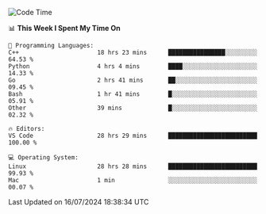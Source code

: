 
<!--START_SECTION:waka-->
![Code Time](http://img.shields.io/badge/Code%20Time-2%2C229%20hrs%2019%20mins-blue)

📊 **This Week I Spent My Time On** 

```text
💬 Programming Languages: 
C++                      18 hrs 23 mins      ████████████████░░░░░░░░░   64.53 % 
Python                   4 hrs 4 mins        ████░░░░░░░░░░░░░░░░░░░░░   14.33 % 
Go                       2 hrs 41 mins       ██░░░░░░░░░░░░░░░░░░░░░░░   09.45 % 
Bash                     1 hr 41 mins        █░░░░░░░░░░░░░░░░░░░░░░░░   05.91 % 
Other                    39 mins             █░░░░░░░░░░░░░░░░░░░░░░░░   02.32 % 

🔥 Editors: 
VS Code                  28 hrs 29 mins      █████████████████████████   100.00 % 

💻 Operating System: 
Linux                    28 hrs 28 mins      █████████████████████████   99.93 % 
Mac                      1 min               ░░░░░░░░░░░░░░░░░░░░░░░░░   00.07 % 
```


 Last Updated on 16/07/2024 18:38:34 UTC
<!--END_SECTION:waka-->

